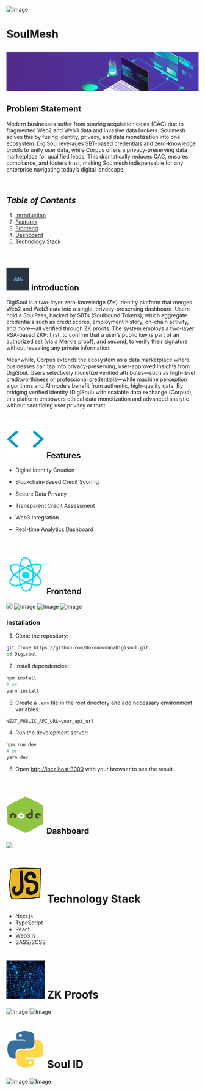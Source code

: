 ![Image](https://github.com/user-attachments/assets/74178dd6-b0e1-45cc-80a8-db858f1526ad)
# SoulMesh

## <img src="./DigisoulDashboard/Misc/banner.gif">
## Problem Statement
Modern businesses suffer from soaring acquisition costs (CAC) due to fragmented Web2 and Web3 data and invasive data brokers. Soulmesh solves this by fusing identity, privacy, and data monetization into one ecosystem. DigiSoul leverages SBT-based credentials and zero-knowledge proofs to unify user data, while Corpus offers a privacy-preserving data marketplace for qualified leads. This dramatically reduces CAC, ensures compliance, and fosters trust, making Soulmesh indispensable for any enterprise navigating today’s digital landscape.

<br/>

## *Table of Contents*

1. [Introduction](#introduction)
2. [Features](#features)
3. [Frontend](#frontend)
4. [Dashboard](#Dashboard)
5. [Technology Stack](#technology-stack)

<br/>

## <img src="./DigisoulDashboard/Misc/blk.gif" width=60 height=60> Introduction

DigiSoul is a two-layer zero-knowledge (ZK) identity platform that merges Web2 and Web3 data into a single, privacy-preserving dashboard. Users hold a SoulPass, backed by SBTs (Soulbound Tokens), which aggregate credentials such as credit scores, employment history, on-chain activity, and more—all verified through ZK proofs. The system employs a two-layer RSA-based ZKP: first, to confirm that a user’s public key is part of an authorized set (via a Merkle proof), and second, to verify their signature without revealing any private information.

Meanwhile, Corpus extends the ecosystem as a data marketplace where businesses can tap into privacy-preserving, user-approved insights from DigiSoul. Users selectively monetize verified attributes—such as high-level creditworthiness or professional credentials—while machine perception algorithms and AI models benefit from authentic, high-quality data. By bridging verified identity (DigiSoul) with scalable data exchange (Corpus), this platform empowers ethical data monetization and advanced analytic without sacrificing user privacy or trust.

## <img src="./DigisoulDashboard/Misc/brack.gif" width=100 height=100> Features


- Digital Identity Creation
- Blockchain-Based Credit Scoring
- Secure Data Privacy
- Transparent Credit Assessment
- Web3 Integration
- Real-time Analytics Dashboard

  <br/>

## <img src="./DigisoulDashboard/Misc/react.gif" width=100 height=100> Frontend
![](https://github.com/DeadStar009/SoulMesh/blob/main/DigisoulDashboard/Mainweb.gif)
![Image](https://github.com/user-attachments/assets/49c54b26-fa66-4177-a8f0-7a27a0ad2e63)
![Image](https://github.com/user-attachments/assets/62b598d0-be67-4074-8389-b9434ff14e27)
![Image](https://github.com/user-attachments/assets/892a8503-113b-4b96-aafb-2ea67ef3e96e)

### Installation

1. Clone the repository:
```bash
git clone https://github.com/Unknnownnn/Digisoul.git
cd Digisoul
```

2. Install dependencies:
```bash
npm install
# or
yarn install
```

3. Create a `.env` file in the root directory and add necessary environment variables:
```env
NEXT_PUBLIC_API_URL=your_api_url
```

4. Run the development server:
```bash
npm run dev
# or
yarn dev
```

5. Open [http://localhost:3000](http://localhost:3000) with your browser to see the result.

<br/>

## <img src="./DigisoulDashboard/Misc/node.gif" width=100 height=100> Dashboard

![](https://github.com/DeadStar009/SoulMesh/blob/main/DigisoulDashboard/Digisoul1.gif)


# <img src="./DigisoulDashboard/Misc/js.gif" width=100 height=100> Technology Stack
- Next.js
- TypeScript
- React
- Web3.js
- SASS/SCSS

# <img src="./DigisoulDashboard/Misc/bin.gif" width=100 height=100> ZK Proofs

![Image](https://github.com/user-attachments/assets/06a980ce-e20c-412b-abff-7402606e784a)
![Image](https://github.com/user-attachments/assets/7b90e1a0-5274-42f8-91c5-2e504e17b208)


# <img src="./DigisoulDashboard/Misc/py.gif" width=100 height=100> Soul ID
![Image](https://github.com/user-attachments/assets/b98aa220-9f49-415c-837e-23ae8b03375c)
![Image](https://github.com/user-attachments/assets/32afd1c9-4293-47d8-91bc-5d3370747f42)
